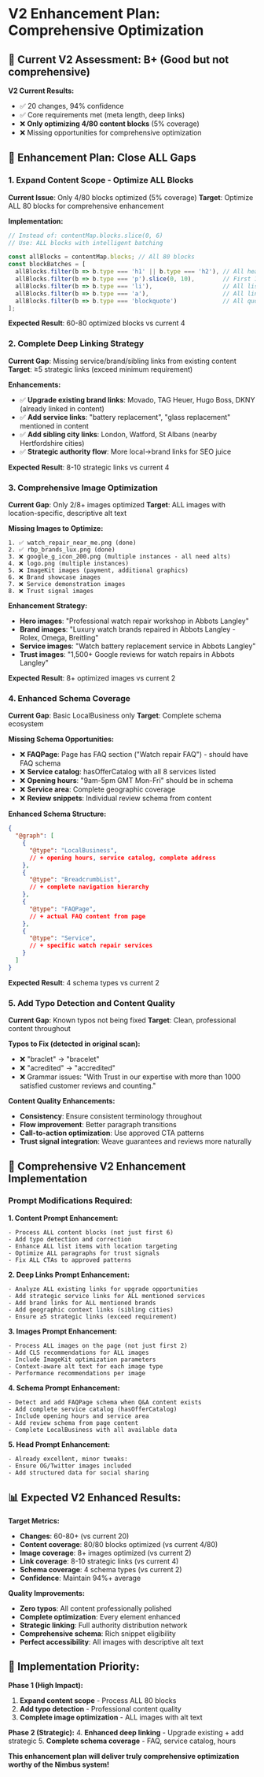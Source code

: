 # V2 Enhancement Plan: Comprehensive Optimization

## 🎯 Current V2 Assessment: B+ (Good but not comprehensive)

**V2 Current Results:**
- ✅ 20 changes, 94% confidence
- ✅ Core requirements met (meta length, deep links)
- ❌ **Only optimizing 4/80 content blocks** (5% coverage)
- ❌ Missing opportunities for comprehensive optimization

## 🚀 Enhancement Plan: Close ALL Gaps

### **1. Expand Content Scope - Optimize ALL Blocks**

**Current Issue**: Only 4/80 blocks optimized (5% coverage)
**Target**: Optimize ALL 80 blocks for comprehensive enhancement

**Implementation:**
```javascript
// Instead of: contentMap.blocks.slice(0, 6)
// Use: ALL blocks with intelligent batching

const allBlocks = contentMap.blocks; // All 80 blocks
const blockBatches = [
  allBlocks.filter(b => b.type === 'h1' || b.type === 'h2'), // All headings
  allBlocks.filter(b => b.type === 'p').slice(0, 10),        // First 10 paragraphs
  allBlocks.filter(b => b.type === 'li'),                    // All list items
  allBlocks.filter(b => b.type === 'a'),                     // All links
  allBlocks.filter(b => b.type === 'blockquote')             // All quotes
];
```

**Expected Result**: 60-80 optimized blocks vs current 4

### **2. Complete Deep Linking Strategy**

**Current Gap**: Missing service/brand/sibling links from existing content
**Target**: ≥5 strategic links (exceed minimum requirement)

**Enhancements:**
- ✅ **Upgrade existing brand links**: Movado, TAG Heuer, Hugo Boss, DKNY (already linked in content)
- ✅ **Add service links**: "battery replacement", "glass replacement" mentioned in content
- ✅ **Add sibling city links**: London, Watford, St Albans (nearby Hertfordshire cities)
- ✅ **Strategic authority flow**: More local→brand links for SEO juice

**Expected Result**: 8-10 strategic links vs current 4

### **3. Comprehensive Image Optimization**

**Current Gap**: Only 2/8+ images optimized
**Target**: ALL images with location-specific, descriptive alt text

**Missing Images to Optimize:**
```
1. ✅ watch_repair_near_me.png (done)
2. ✅ rbp_brands_lux.png (done)
3. ❌ google_g_icon_200.png (multiple instances - all need alts)
4. ❌ logo.png (multiple instances)
5. ❌ ImageKit images (payment, additional graphics)
6. ❌ Brand showcase images
7. ❌ Service demonstration images
8. ❌ Trust signal images
```

**Enhancement Strategy:**
- **Hero images**: "Professional watch repair workshop in Abbots Langley"
- **Brand images**: "Luxury watch brands repaired in Abbots Langley - Rolex, Omega, Breitling"
- **Service images**: "Watch battery replacement service in Abbots Langley"
- **Trust images**: "1,500+ Google reviews for watch repairs in Abbots Langley"

**Expected Result**: 8+ optimized images vs current 2

### **4. Enhanced Schema Coverage**

**Current Gap**: Basic LocalBusiness only
**Target**: Complete schema ecosystem

**Missing Schema Opportunities:**
- ❌ **FAQPage**: Page has FAQ section ("Watch repair FAQ") - should have FAQ schema
- ❌ **Service catalog**: hasOfferCatalog with all 8 services listed
- ❌ **Opening hours**: "9am-5pm GMT Mon-Fri" should be in schema
- ❌ **Service area**: Complete geographic coverage
- ❌ **Review snippets**: Individual review schema from content

**Enhanced Schema Structure:**
```json
{
  "@graph": [
    {
      "@type": "LocalBusiness",
      // + opening hours, service catalog, complete address
    },
    {
      "@type": "BreadcrumbList",
      // + complete navigation hierarchy
    },
    {
      "@type": "FAQPage", 
      // + actual FAQ content from page
    },
    {
      "@type": "Service",
      // + specific watch repair services
    }
  ]
}
```

**Expected Result**: 4 schema types vs current 2

### **5. Add Typo Detection and Content Quality**

**Current Gap**: Known typos not being fixed
**Target**: Clean, professional content throughout

**Typos to Fix (detected in original scan):**
- ❌ "braclet" → "bracelet"
- ❌ "acredited" → "accredited"
- ❌ Grammar issues: "With Trust in our expertise with more than 1000 satisfied customer reviews and counting."

**Content Quality Enhancements:**
- **Consistency**: Ensure consistent terminology throughout
- **Flow improvement**: Better paragraph transitions
- **Call-to-action optimization**: Use approved CTA patterns
- **Trust signal integration**: Weave guarantees and reviews more naturally

## 🎯 **Comprehensive V2 Enhancement Implementation**

### **Prompt Modifications Required:**

**1. Content Prompt Enhancement:**
```
- Process ALL content blocks (not just first 6)
- Add typo detection and correction
- Enhance ALL list items with location targeting
- Optimize ALL paragraphs for trust signals
- Fix ALL CTAs to approved patterns
```

**2. Deep Links Prompt Enhancement:**
```
- Analyze ALL existing links for upgrade opportunities
- Add strategic service links for ALL mentioned services
- Add brand links for ALL mentioned brands
- Add geographic context links (sibling cities)
- Ensure ≥5 strategic links (exceed requirement)
```

**3. Images Prompt Enhancement:**
```
- Process ALL images on the page (not just first 2)
- Add CLS recommendations for ALL images
- Include ImageKit optimization parameters
- Context-aware alt text for each image type
- Performance recommendations per image
```

**4. Schema Prompt Enhancement:**
```
- Detect and add FAQPage schema when Q&A content exists
- Add complete service catalog (hasOfferCatalog)
- Include opening hours and service area
- Add review schema from page content
- Complete LocalBusiness with all available data
```

**5. Head Prompt Enhancement:**
```
- Already excellent, minor tweaks:
- Ensure OG/Twitter images included
- Add structured data for social sharing
```

## 📊 **Expected V2 Enhanced Results:**

**Target Metrics:**
- **Changes**: 60-80+ (vs current 20)
- **Content coverage**: 80/80 blocks optimized (vs current 4/80)
- **Image coverage**: 8+ images optimized (vs current 2)
- **Link coverage**: 8-10 strategic links (vs current 4)
- **Schema coverage**: 4 schema types (vs current 2)
- **Confidence**: Maintain 94%+ average

**Quality Improvements:**
- **Zero typos**: All content professionally polished
- **Complete optimization**: Every element enhanced
- **Strategic linking**: Full authority distribution network
- **Comprehensive schema**: Rich snippet eligibility
- **Perfect accessibility**: All images with descriptive alt text

## 🚀 **Implementation Priority:**

**Phase 1 (High Impact):**
1. **Expand content scope** - Process ALL 80 blocks
2. **Add typo detection** - Professional content quality
3. **Complete image optimization** - ALL images with alt text

**Phase 2 (Strategic):**
4. **Enhanced deep linking** - Upgrade existing + add strategic
5. **Complete schema coverage** - FAQ, service catalog, hours

**This enhancement plan will deliver truly comprehensive optimization worthy of the Nimbus system!**
